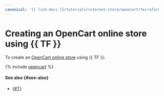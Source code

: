 ```yaml
---
canonical: '{{ link-docs }}/tutorials/internet-store/opencart/terraform'
---
```


# Creating an OpenCart online store using {{ TF }}

To create an [OpenCart online store](index.md) using {{ TF }}:

{% include [opencart](../../../_tutorials/applied/opencart-terraform.md) %}

#### See also {#see-also}

* [{#T}](console.md)
